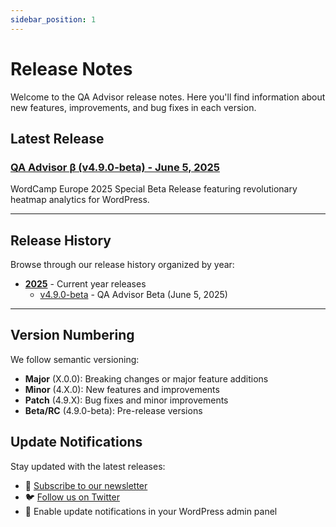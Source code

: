 ```yaml
---
sidebar_position: 1
---
```


# Release Notes

Welcome to the QA Advisor release notes. Here you'll find information about new features, improvements, and bug fixes in each version.

## Latest Release

### [QA Advisor β (v4.9.0-beta) - June 5, 2025](./2025/qa-advisor-beta-4-9-0)
WordCamp Europe 2025 Special Beta Release featuring revolutionary heatmap analytics for WordPress.

---

## Release History

Browse through our release history organized by year:

- **[2025](./2025)** - Current year releases
  - [v4.9.0-beta](./2025/qa-advisor-beta-4-9-0) - QA Advisor Beta (June 5, 2025)

---

## Version Numbering

We follow semantic versioning:
- **Major** (X.0.0): Breaking changes or major feature additions
- **Minor** (4.X.0): New features and improvements
- **Patch** (4.9.X): Bug fixes and minor improvements
- **Beta/RC** (4.9.0-beta): Pre-release versions

## Update Notifications

Stay updated with the latest releases:
- 📧 [Subscribe to our newsletter](https://quarka.org/qa-advisor-newsletter/)
- 🐦 [Follow us on Twitter](https://x.com/QA_Analytics)
- 📱 Enable update notifications in your WordPress admin panel
